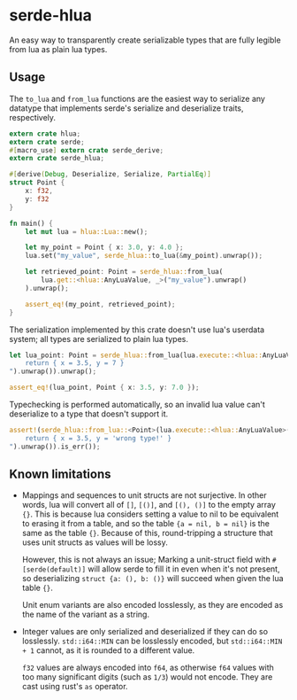 # serde-hlua

An easy way to transparently create serializable types that are fully legible
from lua as plain lua types.

Usage
---

The `to_lua` and `from_lua` functions are the easiest way to serialize any
datatype that implements serde's serialize and deserialize traits,
respectively.

```rust
extern crate hlua;
extern crate serde;
#[macro_use] extern crate serde_derive;
extern crate serde_hlua;

#[derive(Debug, Deserialize, Serialize, PartialEq)]
struct Point {
    x: f32,
    y: f32
}

fn main() {
    let mut lua = hlua::Lua::new();

    let my_point = Point { x: 3.0, y: 4.0 };
    lua.set("my_value", serde_hlua::to_lua(&my_point).unwrap());

    let retrieved_point: Point = serde_hlua::from_lua(
        lua.get::<hlua::AnyLuaValue, _>("my_value").unwrap()
    ).unwrap();

    assert_eq!(my_point, retrieved_point);
}
```

The serialization implemented by this crate doesn't use lua's userdata
system; all types are serialized to plain lua types.

```rust
let lua_point: Point = serde_hlua::from_lua(lua.execute::<hlua::AnyLuaValue>("
    return { x = 3.5, y = 7 }
").unwrap()).unwrap();

assert_eq!(lua_point, Point { x: 3.5, y: 7.0 });
```

Typechecking is performed automatically, so an invalid lua value can't
deserialize to a type that doesn't support it.

```rust
assert!(serde_hlua::from_lua::<Point>(lua.execute::<hlua::AnyLuaValue>("
    return { x = 3.5, y = 'wrong type!' }
").unwrap()).is_err());
```

Known limitations
---

 * Mappings and sequences to unit structs are not surjective. In other
   words, lua will convert all of `[]`, `[()]`, and `[(), ()]` to the
   empty array `{}`. This is because lua considers setting a value to
   nil to be equivalent to erasing it from a table, and so the table
   `{a = nil, b = nil}` is the same as the table `{}`. Because of this,
   round-tripping a structure that uses unit structs as values will be
   lossy.

   However, this is not always an issue; Marking a unit-struct field
   with `#[serde(default)]` will allow serde to fill it in even when
   it's not present, so deserializing `struct {a: (), b: ()}` will
   succeed when given the lua table `{}`.

   Unit enum variants are also encoded losslessly, as they are encoded
   as the name of the variant as a string.

 * Integer values are only serialized and deserialized if they can do
   so losslessly. `std::i64::MIN` can be losslessly encoded, but
   `std::i64::MIN + 1` cannot, as it is rounded to a different value.

   `f32` values are always encoded into `f64`, as otherwise `f64`
   values with too many significant digits (such as `1/3`) would not
   encode. They are cast using rust's `as` operator.
